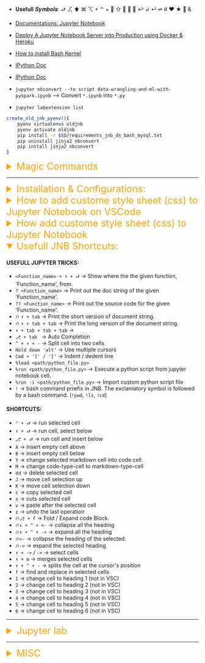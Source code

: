 -   𝐔𝐬𝐞𝐟𝐮𝐥𝐥 𝑺𝒚𝒎𝒃𝒐𝒍𝒔: ⮐ ⎇ ⬆︎ ⌘ ⌥ + ⌃ + ⤶ ⇧  ⤶ ⬋ ↩︎ ↲ ↵ ↫ ⭿ ♥ ★ 🎾 &

-   [Documentations: Jupyter Notebook](https://jupyter-notebook.readthedocs.io/en/latest/?badge=latest)
-   [Deploy A Jupyter Notebook Server into Production using Docker & Heroku](https://www.youtube.com/watch?v=GoJ6qR2VMTA)
-   [How to install Bash Kernel](http://slhogle.github.io/2017/bash_jupyter_notebook/)
-   [IPython Doc](https://ipython.readthedocs.io/en/stable/interactive/tutorial.html#)
-   [IPython Doc](https://ipython.org/documentation.html)

-   `jupyter nbconvert --to script data-wrangling-and-ml-with-pyspark.ipynb` --> Convert `*.ipynb` into `*.py`
-   `jupyter labextension list`

```sh
create_old_jnb_pyenv(){
    pyenv virtualenvs oldjnb
    pyenv activate oldjnb
    pip install -r $SD/requirements_jnb_ds_bash_mysql.txt
    pip uninstall jinja2 nbconvert
    pip install jinja2 nbconvert
}
```

<details><summary style="font-size:25px;color:Orange">Magic Commands</summary>

In Jupyter Notebooks, **magic commands** are special commands that are not a part of the Python language but provide additional functionality for interacting with the notebook environment. Magic commands start with either a single % (line magic) or %% (cell magic) and are used to perform various tasks.

-   MAGIC:

    -   Magic commands come in two flavors:
        -   Line Magics, which are denoted by a single `%` prefix and operate on a single line of input,
        -   Cell Magics, which are denoted by a double `%%` prefix and operate on multiple lines of input.

-   LINE MAGIC:

    -   They are similar to command line calls.
    -   They start with `%` character.
    -   Rest of the line is its argument passed without parentheses or quotes.
    -   Line magics can be used as expression and their return value can be assigned to variable.

-   CELL MAGIC:

    -   They have `%%` character prefix.
    -   They can operate on multiple lines below their call.

-   `%magicfunction?` → Information of a given 'magicfunction' is printed.
-   `!` → Bash Command Prefix
-   `%` → line magic indicator
-   `%%` → cell magic indicator
-   `%lsmagic` → list out all the magic commands available to be used.
-   `%matplotlib inline` → %matplotlib inline sets the backend of matplotlib to the 'inline' backend: With this backend, the output of plotting commands is displayed inline within frontends like the Jupyter notebook, directly below the code cell that produced it.

**Line Magic Commands:**

-   Run the named file inside the Jupyter notebook as a program.

    ```python
    %run script.py
    %time and %timeit:
    ```

-   Measure the execution time of a single statement or expression.

    ```python
    %time print("Hello, World!")
    %timeit -n 1000 -r 3 sum(range(1000))
    ```

-   Load code into a code cell.

    ```python
    %load path/to/script.py
    ```

-   Display variables in the interactive namespace or reset the namespace.

    ```python
    %who
    %whos
    %reset -f
    # Cell Magic Commands:
    %%time and %%timeit:
    ```

**Cell Magic Commands:**

-   Measure the execution time of the entire cell or a statement multiple times.

    ```python
    %%time
    print("Hello, World!")
    %%writefile:
    ```

-   Write the contents of a cell to a file.

    ```python
    %%writefile script.py
    print("Hello, World!")
    %%html:
    ```

-   Render the cell contents as HTML.

    ```python
    %%html
    <h1>Hello, World!</h1>
    %%bash:
    ```

-   Run cell with bash in a subprocess.

    ```python
    %%bash
    echo "Hello, World!"
    %%capture:
    ```

-   Capture the stdout/stderr of a cell.

    ```python
    %%capture captured_output
    print("Hello, World!")
    ```

These are just a few examples, and there are many more magic commands available. To see a list of all available magic commands and their descriptions, you can use `%lsmagic` or `%magic` in a Jupyter cell. Additionally, you can get help on any magic command by appending ? to the command, for example, %timeit?.

</details>

---

<details><summary style="font-size:25px;color:Orange">Installation & Configurations:</summary>

#### Installation and Configurations of Jupyter Lab

-   `$ pip install jupyterlab`
-   `$ pip install ipykernel; pip install bash_kernel; python -m bash_kernel.install` → Installing a Bash Kernel

#### Installation and Configurations of Jupyter Notebook

-   `$ python3 -m pip install jupyter` → install Jupyter Notebook
-   `$ pip3 install --upgrade notebook` → Upgrade Jupyter Notebook
-   `$ pip install notebook`

-   `$ jupyter notebook` → start server of jupyter notebook at port-8888.
-   🔥 `$ jupyter notebook --help`
-   `$ jupyter notebook --help-all`
-   🔥 `$ jupyter --path`
-   🔥 `$ jupyter notebook --generate-config` → Create a `jupyter_notebook_config.py` file in the `.jupyter` directory, with all the defaults configurations commented out.

-   `$ jupyter kernelspec list `
-   `$ jupyter kernelspec remove kernel_name`

-   🔥 `$ pip install ipykernel`
-   🔥 `$ ipython kernel install --user --name=ads_jnb_kernel`

-   How to create bash kernel for jupyter notebook

    -   `$ python -m venv .venv`
    -   `$ source .venv/bin/activate`
    -   `$ pip install ipykernel`
    -   `$ pip install bash_kernel`
    -   `$ python -m bash_kernel.install`
    -   `$ rm -fr bash_kernel`

    ```bash
    create_bash_kernel(){
        # It install a bash kernel for jupyter notebook.
        # NOTE: It's recommanded to install it in a perticular conda environment.

        pip install bash_kernel
        python -m bash_kernel.install
        rm -fr bash_kernel
    }
    ```

-   How to create mysql kernel for jupyter notebook

    ```bash
    create_sql_kernel(){
        # It install a mysql kernel for jupyter notebook.
        # NOTE: It's recommanded to install it in a perticular conda environment.

        pip install mysql-kernel #
        python -m mysql_kernel.install

        # run the next line only if installed kernel does not work as expected
        # pip install --user --upgrade "sqlalchemy<2.0"
    }
    ```

-   Run Jupyter from Virtual Environment:

    -   `$ python -m venv .venv`
    -   `$ source .venv/bin/activate`
    -   `$ pip install ipykernel`
    -   `$ ipython kernel install --user --name=jnb_flaskapp_env`
    -   `$ jupyter notebook`
        -   select `jnb_flaskapp_env` from select manu of jupyter karnel.
    -   Installed kernelspec jnb_flaskapp_env in $HOME/Library/Jupyter/kernels/jnb_flaskapp_env

-   `$ jupyter kernelspec list`
-   `$ jupyter kernelspec remove kernel_name`

#### ENABLE JUPYTER NOTEBOOK EXTENSION & THEMES:

-   [Installing jupyter_contrib_nbextensions](https://jupyter-contrib-nbextensions.readthedocs.io/en/latest/install.html)

-   `$ conda install -c conda-forge jupyter_contrib_nbextensions` → Install the extention from `conda-forge` channel.
-   `$ pip install jupyter_contrib_nbextensions` → Install the extention
-   `$ jupyter contrib nbextension install --user` → Setup the configuration
-   `$ pip install jupyter_nbextensions_configurator`
-   `$ jupyter nbextensions_configurator enable --user`
-   `$ jupyter nbextension enable <nbextension require path>` → Enable the extension
-   `$ pip install jupyterthemes` → install jupyterthemes
-   `$ pip install --upgrade jupyterthemes` → upgrade to latest version
-   `$ jt -l` → List out all the available themes available in package called 'jupyterthemes'
-   `$ jt -t gruvboxd` → Enable 'gruvboxd' theme
-   `$ jt -r` → Reset the theme of this notebook to default setting.

-   It’s time to make your jupyter notebook cool again. One can customize each and every aspect of the notebooks. Lets start with customizing colours. On both windows and linux (ubuntu), the process is fairly straight.
-   Customizing colours:
    -   Go to user directory for whom jupyter is installed.
    -   Find directory named `.jupyter`. Note that you may find another folder named `.ipython` in the same directory. IPython is now the Jupyter project.
    -   Create folder named `custom` in the `.jupyter` directory.
    -   Create a CSS file in the `custom` directory. Name it `custom.css`.
    -   Open up your favourite editor. Start adding style to this file.

#### Important Files:

-   `~/.jupyter/custom/custom.js` → a special file to tweak the jupyter notebook setup
-   `~/.jupyter/nbconfig/notebook.json` → another special file to tweak the jupyter setup
-   `/Library/Frameworks/Python.framework/Versions/3.7/lib/python3.7/site-packages/jupyter_contrib_nbextensions`

</details>

<details><summary style="font-size:25px;color:Orange">How to add custome style sheet (css) to Jupyter Notebook on VSCode</summary>

To add custom CSS styling to a Jupyter Notebook in Visual Studio Code, you can inject the CSS code directly into the notebook or create a custom CSS file and load it. Here are a few ways to do this:

### Method 1: Inject CSS Directly into a Notebook Cell

You can add CSS styling directly in a cell using HTML `<style>` tags within a Markdown cell.

1. Create a new Markdown cell in your Jupyter Notebook.
2. Add your CSS code between `<style>` tags like this:

    ```markdown
    <style>
    /* Custom CSS styles */
    .output_area {
        font-size: 16px;
        color: #333333;
    }
    .rendered_html table {
        font-size: 14px;
        border-collapse: collapse;
    }
    .rendered_html th, .rendered_html td {
        border: 1px solid #ddd;
        padding: 8px;
    }
    </style>
    ```

3. Run the Markdown cell to apply the styles to your notebook.

### Method 2: Load CSS from an External File

If you have more extensive styling, it can be easier to manage it in a separate CSS file and load it into your notebook.

1. Create a `custom.css` file with your desired styles. For example:

    ```css
    /* custom.css */
    .output_area {
        font-size: 16px;
        color: #333333;
    }
    .rendered_html table {
        font-size: 14px;
        border-collapse: collapse;
    }
    .rendered_html th,
    .rendered_html td {
        border: 1px solid #ddd;
        padding: 8px;
    }
    ```

2. Place the `custom.css` file in the same directory as your notebook (or a known path).
3. Add a Markdown cell in your notebook to load the CSS file:

    ```markdown
    <link rel="stylesheet" type="text/css" href="custom.css">
    ```

4. Run the cell to apply the external CSS file to your notebook.

### Method 3: Use IPython Display with Custom CSS

The `IPython.display` module allows you to apply CSS programmatically.

1. In a new code cell, import `display` from `IPython` and add your custom CSS as a string:

    ```python
    from IPython.core.display import HTML

    display(HTML("""
    <style>
    .output_area {
        font-size: 16px;
        color: #333333;
    }
    .rendered_html table {
        font-size: 14px;
        border-collapse: collapse;
    }
    .rendered_html th, .rendered_html td {
        border: 1px solid #ddd;
        padding: 8px;
    }
    </style>
    """))
    ```

2. Run this cell, and the styles should apply to your notebook.

These methods allow you to customize the look of your notebook when working within Visual Studio Code.

</details>

<details><summary style="font-size:25px;color:Orange">How add custome style sheet (css) to Jupyter Notebook</summary>

-   `$ jupyter notebook --generate-config`

-   `Specify CSS Rules`: Add CSS rules to your `custom.css` file. For example, to increase the font size for code cells and Markdown cells, you can use CSS rules like the following:

    ```css
    /* Increase font size for code cells */
    .CodeMirror pre {
        font-size: 14px; /* Adjust the font size as needed */
    }

    /* Increase font size for Markdown cells */
    .text_cell_render p {
        font-size: 16px; /* Adjust the font size as needed */
    }
    ```

-   `Specify Custom CSS File in Jupyter Notebook`:

    -   To apply these CSS rules, you need to specify your custom CSS file in your Jupyter Notebook configuration. You can do this by editing the Jupyter configuration file.
    -   Open a terminal and run the following command to generate a Jupyter Notebook configuration file if you haven't already:
        -   `$ jupyter notebook --generate-config`
        -   This will create a configuration file, typically named `jupyter_notebook_config.py`, in your Jupyter configuration directory.

-   `Edit the Configuration File`: Open the generated configuration file (e.g., jupyter_notebook_config.py) in a text editor. Search for the c.NotebookApp.css_files line and uncomment it if necessary. Add the path to your custom CSS file:

        ```python
        c.NotebookApp.css_files = ["path/custom.css"]
        ```

---

Adding a custom CSS file to style JupyterLab can be done by modifying the custom CSS for JupyterLab's user interface. Here’s a step-by-step guide on how to achieve this:

### Step 1: Locate the JupyterLab Configuration Directory

First, locate the JupyterLab configuration directory. By default, this should be in the following location:

-   **Linux/MacOS:** `~/.jupyter/lab/user-settings/`
-   **Windows:** `C:\Users\<YourUsername>\.jupyter\lab\user-settings\`

### Step 2: Create a Custom CSS File

Create a custom CSS file that you want to use for styling JupyterLab. For example, you can name it `custom.css` and place it in a directory of your choice.

```css
/* custom.css */
body {
    background-color: #f0f0f0;
}

.jp-Notebook {
    font-family: "Arial", sans-serif;
}

.jp-Notebook-cell {
    border: 1px solid #ddd;
    border-radius: 5px;
    margin-bottom: 10px;
}
```

### Step 3: Install the JupyterLab Custom CSS Extension

You will need to install the JupyterLab Custom CSS extension. You can do this by running the following commands:

```bash
pip install jupyterlab
jupyter labextension install @jupyterlab/theme-cookiecutter
```

### Step 4: Edit the JupyterLab CSS File

Navigate to the JupyterLab settings directory and create or edit the `overrides.json` file in the `@jupyterlab` directory. The path should look like this:

-   **Linux/MacOS:** `~/.jupyter/lab/user-settings/@jupyterlab/`
-   **Windows:** `C:\Users\<YourUsername>\.jupyter\lab\user-settings\@jupyterlab\`

Create the `overrides.json` file if it does not exist and add the path to your custom CSS file:

```json
{
    "theme": {
        "overrides": {
            "custom.css": {
                "path": "/path/to/your/custom.css"
            }
        }
    }
}
```

Replace `/path/to/your/custom.css` with the actual path to your custom CSS file.

### Step 5: Apply the Custom CSS

To apply the custom CSS, you need to restart JupyterLab. You can do this by closing the current JupyterLab instance and reopening it. The custom CSS should now be applied to the JupyterLab interface.

### Example Directory Structure

Here’s an example directory structure for clarity:

```
~/.jupyter/
    └── lab/
        └── user-settings/
            └── @jupyterlab/
                └── overrides.json
/path/to/your/custom.css
```

### Verifying the Custom CSS

Once JupyterLab is restarted, you should see the changes applied as per the custom CSS file.

By following these steps, you can add and apply a custom CSS file to style your JupyterLab interface to match your preferences.

</details>

<details open><summary style="font-size:25px;color:Orange;text-align:left">Usefull JNB Shortcuts:</summary>

#### USEFULL JUPYTER TRICKS:

-   `<Function_name> + ⬆︎ + ⮐` → Show where the the given function, 'Function_name', from.
-   `? <Function_name>` → Print out the doc string of the given 'Function_name'.
-   `?? <Function_name>` → Print out the source code for the given 'Function_name'.
-   🔥 `⬆︎ + tab` → Print the short version of document string.
-   🔥 `⬆︎ + tab + tab` → Print the long version of the document string.
-   `⬆︎ + tab + tab + tab` →
-   `⎇ + tab ` → Auto Completion
-   `^ + ⬆︎ + -` → Split cell into two cells
-   `Hold down 'alt'` → Use multiple cursors
-   `Cmd + '[' / ']'` → Indent / dedent line
-   `%load <path/python_file.py>`
-   `%run <path/python_file.py>` → Execute a python script from jupyter notebook cell.
-   `%run -i <path/python_file.py>` → Import custom python script file
-   `!` → bash command prrefix in JNB. The exclamatory symbol is followed by a bash command. (`!pwd`, `!ls`, `!cd`)

#### SHORTCUTS:

-   `⌃ + ⮐` → run selected cell
-   `⬆︎ + ⮐` → run cell, select below
-   `⎇ + ⮐` → run cell and insert below
-   `A` → insert empty cell above
-   `B` → insert empty cell below
-   `Y` → change selected markdown cell into code cell.
-   `M` → change code-type-cell to markdown-type-cell
-   `dd` → delete selected cell
-   `J` → move cell selection up
-   `K` → move cell selection down
-   `c` → copy selected cell
-   `x` → cuts selected cell
-   `v` → paste after the selected cell
-   `z` → undo the last operation
-   🔥`⎇ + f` → Fold / Expand code Block.
-   🔥`⬆︎ + ^ + <-` → collapse all the heading
-   🔥`⬆︎ + ^ + ->` → expand all the heading
-   🔥`<-` → collapse the heading of the selected.
-   🔥`->` → expand the selected heading
-   `⬆︎ + ->` / `->` → select cells
-   `⬆︎ + m` → merges selected cells
-   `⬆︎ + ^ + -` → splits the cell at the cursor's position
-   `f` → find and replace in selected cells
-   `1` → change cell to heading 1 (not in VSC)
-   `2` → change cell to heading 2 (not in VSC)
-   `3` → change cell to heading 3 (not in VSC)
-   `4` → change cell to heading 4 (not in VSC)
-   `5` → change cell to heading 5 (not in VSC)
-   `6` → change cell to heading 6 (not in VSC)

</details>

---

<details><summary style="font-size:25px;color:Orange">Jupyter lab</summary>

-   `$ pip install jupyterlab_materialdarker_theme`
-   `$ jupyter labextension list`
-   `$ pip uninstall jupyterlab_materialdarker_theme`
-   `$ `
-   `$ `

</details>

---

<details><summary style="font-size:25px;color:Orange">MISC</summary>

<!-- #  Running Jupyter Notebook on an EC2 Server  -->

#!/usr/bin/env bash

# Commands for installing jupyter server in GCP Compute Engine

-   `$ sudo apt-get update`
-   `$ sudo pip install jupyter`
-   `$ jupyter notebook --generate-config`

```python
# vim ~/.jupyter/jupyter_notebook_config.py
c = get_config()
c.NotebookApp.ip = '\*'
c.NotebookApp.open_browser = False
c.NotebookApp.port = 1111
```

-   `$ jupyter notebook password`
-   `$ jupyter notebook --ip=0.0.0.0 --port=8886 --no-browser`

 <!-- Running Jupyter Notebook on AWS  -->

jupyter notebook --generate-config

ipython

from IPython.lib import passwd

passwd()

Enter password: [Create password and press enter] Verify password: [Press enter]

'sha1:e8b6afa24b64:608613e172510938d5c357c28a6771c1cfa2d85a'

exit

openssl req -x509 -nodes -days 365 -newkey rsa:1024 -keyout mycert.pem -out mycert.pem
sudo chown $USER:$USER /home/ubuntu/certs/mycert.pem

ssh -i ~/Desktop/fastai_ml1.pem -N -f -L 8888:localhost:8888 ubuntu@ec2-54-165-14-114.compute-1.amazonaws.com

# </details>

